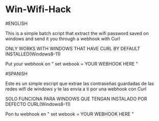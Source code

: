 # Win-Wifi-Hack
#ENGLISH

This is a simple batch script that extract the wifi password saved on windows and send it you through a webhook with Curl

ONLY WORKS WITH WINDOWS THAT HAVE CURL BY DEFAULT INSTALLED(Windows8-11)

Put your webhook on " set webook = YOUR WEBHOOK HERE "

#SPANISH

Este es un simple escript que extrae las contraseñas guardadas de las redes wifi de windows y te las envia a ti por una webhook con Curl

SOLO FUNCIONA PARA WINDOWS QUE TENGAN INSTALADO POR DEFECTO CURL(Windows8-11)

Pon tu webhook en " set webook = YOUR WEBHOOK HERE "
